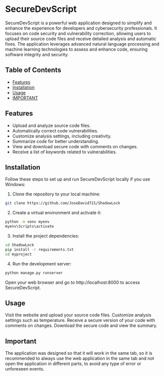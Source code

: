 # SecureDevScript

SecureDevScript is a powerful web application designed to simplify and enhance the experience for developers and cybersecurity professionals. It focuses on code security and vulnerability correction, allowing users to upload their source code files and receive detailed analysis and automatic fixes. The application leverages advanced natural language processing and machine learning technologies to assess and enhance code, ensuring software integrity and security.

## Table of Contents

- [Features](#features)
- [Installation](#installation)
- [Usage](#usage)
- [IMPORTANT](#important)

## Features

- Upload and analyze source code files.
- Automatically correct code vulnerabilities.
- Customize analysis settings, including creativity.
- Summarize code for better understanding.
- View and download secure code with comments on changes.
- Receive a list of keywords related to vulnerabilities.

## Installation

Follow these steps to set up and run SecureDevScript locally if you use Windows:

1. Clone the repository to your local machine:

```bash
git clone https://github.com/JoseDavid721/ShadowLock
```

2. Create a virtual environment and activate it:
```bash
python -m venv myenv
myenv\Scripts\activate
```
3. Install the project dependencies:

```bash
cd ShadowLock
pip install -r requirements.txt
cd myproject
```
4. Run the development server:
```bash
python manage.py runserver
```

Open your web browser and go to http://localhost:8000 to access SecureDevScript.

## Usage
Visit the website and upload your source code files.
Customize analysis settings such as temperature.
Receive a secure version of your code with comments on changes.
Download the secure code and view the summary.

## Important
The application was designed so that it will work in the same tab, so it is recommended to always use the web application in the same tab and not open the application in different parts, to avoid any type of error or unforeseen events.

